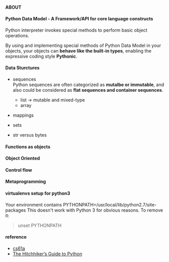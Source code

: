 #### ABOUT
#### Python Data Model - A Framework/API for core language constructs

Python interpreter invokes special methods to perform basic object operations.

By using and implementing special methods of Python Data Model in your objects, your objects can **behave like the built-in types**, enabling the expressive coding style **Pythonic**.

#### Data Sturctures
  * sequences  
  Python sequences are often categorized as **mutalbe or immutable**, and also could be considered as **flat sequences and container sequences**. 
    - list -> mutable and mixed-type
    - array
  
  * mappings
  * sets
  * str versus bytes
  
#### Functions as objects

#### Object Oriented

#### Control flow


#### Metaprogramming 


#### virtualenvs setup for python3
Your environment contains PYTHONPATH=/usr/local/lib/python2.7/site-packages
This doesn't work with Python 3 for obvious reasons. To remove it:
> unset PYTHONPATH

#### reference
* [cs61a](https://cs61a.org/)
* [The Hitchhiker’s Guide to Python](http://docs.python-guide.org/en/latest/#)